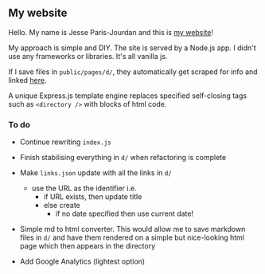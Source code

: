 ## My website

Hello. My name is Jesse Paris-Jourdan and this is [my website](http://jespajo.com/)!

My approach is simple and DIY. The site is served by a Node.js app. I didn't use any frameworks or libraries. It's all vanilla js.

If I save files in `public/pages/d/`, they automatically get scraped for info and linked [here](http://jespajo.com/).

A unique Express.js template engine replaces specified self-closing tags such as `<directory />` with blocks of html code.


### To do

- Continue rewriting `index.js`

- Finish stabilising everything in `d/` when refactoring is complete

- Make `links.json` update with all the links in `d/` 
  - use the URL as the identifier i.e.
    - if URL exists, then update title
    - else create
      - if no date specified then use current date!

- Simple md to html converter. This would allow me to save markdown files in `d/` and have them rendered on a simple but nice-looking html page which then appears in the directory

- Add Google Analytics (lightest option)
